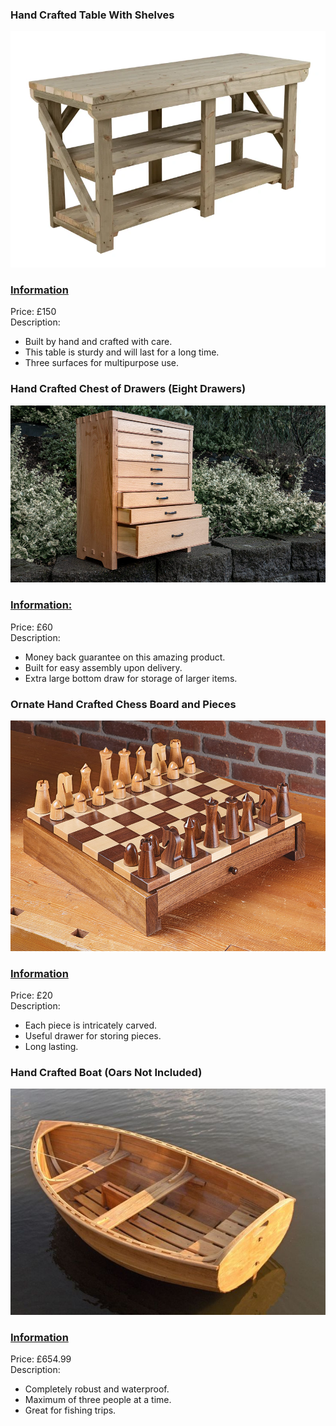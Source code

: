 ### **Hand Crafted Table With Shelves**
![Table](images/table.png)
### <u>Information</u>
Price: £150 <br>
Description:
- Built by hand and crafted with care. 
- This table is sturdy and will last for a long time.
- Three surfaces for multipurpose use.

### **Hand Crafted Chest of Drawers (Eight Drawers)**
![Table](images/drawers.png)
### <u>Information:</u>
Price: £60 <br>
Description:
- Money back guarantee on this amazing product.
- Built for easy assembly upon delivery.
- Extra large bottom draw for storage of larger items.

### **Ornate Hand Crafted Chess Board and Pieces**
![Table](images/chess.png)
### <u>Information</u>
Price: £20 <br>
Description:
- Each piece is intricately carved.
- Useful drawer for storing pieces.
- Long lasting.

### **Hand Crafted Boat (Oars Not Included)**
![Table](images/boat.png)
### <u>Information</u>
Price: £654.99 <br>
Description:
- Completely robust and waterproof.
- Maximum of three people at a time.
- Great for fishing trips.
